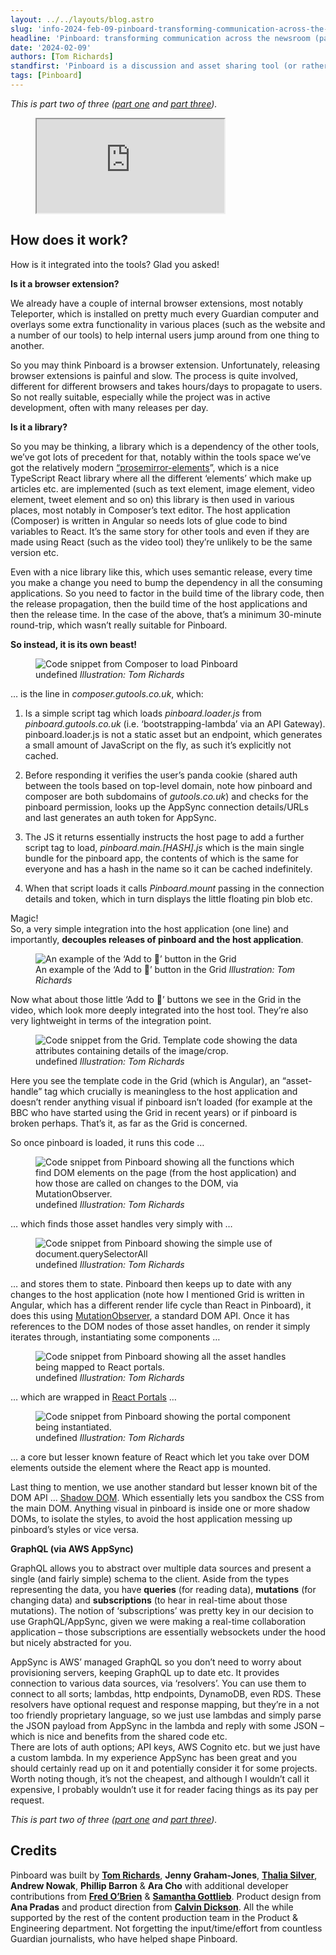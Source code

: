 ```yaml
---
layout: ../../layouts/blog.astro
slug: 'info-2024-feb-09-pinboard-transforming-communication-across-the-newsroom-part-2-of-3'
headline: 'Pinboard: transforming communication across the newsroom (part 2 of 3)'
date: '2024-02-09'
authors: [Tom Richards]
standfirst: 'Pinboard is a discussion and asset sharing tool (or rather tool within other tools) which is gradually transforming how the news room communicate as news stories move through the various phases of the production process'
tags: [Pinboard]
---
```


_This is part two of three ([part one](https://www.theguardian.com/info/2024/feb/08/pinboard-transforming-communication-across-the-newsroom-part-1-of-3) and [part three](https://www.theguardian.com/info/2024/feb/10/pinboard-transforming-communication-across-the-newsroom-part-3-of-3))._

<figure>
                <iframe class="video" src="https://youtube.com/embed/k2ApXAmUo1E" title="Introducing... Pinboard" allow="accelerometer; autoplay; encrypted-media; picture-in-picture; web-share" allowfullscreen></iframe>
            </figure>

How does it work?
-----------------

How is it integrated into the tools? Glad you asked!

**Is it a browser extension?**

We already have a couple of internal browser extensions, most notably Teleporter, which is installed on pretty much every Guardian computer and overlays some extra functionality in various places (such as the website and a number of our tools) to help internal users jump around from one thing to another.

So you may think Pinboard is a browser extension. Unfortunately, releasing browser extensions is painful and slow. The process is quite involved, different for different browsers and takes hours/days to propagate to users. So not really suitable, especially while the project was in active development, often with many releases per day.

**Is it a library?**

So you may be thinking, a library which is a dependency of the other tools, we’ve got lots of precedent for that, notably within the tools space we’ve got the relatively modern [“prosemirror-elements](https://github.com/guardian/prosemirror-elements)”, which is a nice TypeScript React library where all the different ‘elements’ which make up articles etc. are implemented (such as text element, image element, video element, tweet element and so on) this library is then used in various places, most notably in Composer’s text editor. The host application (Composer) is written in Angular so needs lots of glue code to bind variables to React. It’s the same story for other tools and even if they are made using React (such as the video tool) they’re unlikely to be the same version etc.

Even with a nice library like this, which uses semantic release, every time you make a change you need to bump the dependency in all the consuming applications. So you need to factor in the build time of the library code, then the release propagation, then the build time of the host applications and then the release time. In the case of the above, that’s a minimum 30-minute round-trip, which wasn’t really suitable for Pinboard.

**So instead, it is its own beast!**


   <figure>
   <img alt="Code snippet from Composer to load Pinboard" src="https://i.guim.co.uk/img/media/f6a13c55435b45bee4ea69a73f42b45f585d42c0/0_0_1672_74/master/1672.jpg?width=620&quality=45&auto=format&fit=max&dpr=2&s=bcd71a915bb290451a1f7d30bc2d903a" loading="lazy" />
   <figcaption>
     undefined
    <i>Illustration: Tom Richards</i>
    </figcaption>
    </figure>

… is the line in _composer.gutools.co.uk_, which:

1.  Is a simple script tag which loads _pinboard.loader.js_ from _pinboard.gutools.co.uk_ (i.e. ‘bootstrapping-lambda’ via an API Gateway). pinboard.loader.js is not a static asset but an endpoint, which generates a small amount of JavaScript on the fly, as such it’s explicitly not cached.
    
2.  Before responding it verifies the user’s panda cookie (shared auth between the tools based on top-level domain, note how pinboard and composer are both subdomains of _gutools.co.uk_) and checks for the pinboard permission, looks up the AppSync connection details/URLs and last generates an auth token for AppSync.
    
3.  The JS it returns essentially instructs the host page to add a further script tag to load, _pinboard.main.\[HASH\].js_ which is the main single bundle for the pinboard app, the contents of which is the same for everyone and has a hash in the name so it can be cached indefinitely.
    
4.  When that script loads it calls _Pinboard.mount_ passing in the connection details and token, which in turn displays the little floating pin blob etc.

Magic!  
So, a very simple integration into the host application (one line) and importantly, **decouples releases of pinboard and the host application**.


   <figure>
   <img alt="An example of the ‘Add to 📌’ button in the Grid" src="https://i.guim.co.uk/img/media/f1d89a196afa3bc0261349d86f1fd4046c29039b/0_0_274_358/master/274.jpg?width=620&quality=45&auto=format&fit=max&dpr=2&s=089eb6a03f52caedde513cb9133da95a" loading="lazy" />
   <figcaption>
     An example of the ‘Add to 📌’ button in the Grid
    <i>Illustration: Tom Richards</i>
    </figcaption>
    </figure>

Now what about those little ‘Add to 📌’ buttons we see in the Grid in the video, which look more deeply integrated into the host tool. They’re also very lightweight in terms of the integration point.


   <figure>
   <img alt="Code snippet from the Grid. Template code showing the data attributes containing details of the image/crop." src="https://i.guim.co.uk/img/media/1cf63a9fb71e25742298fa22605504c3b5c137c1/0_0_1014_256/master/1014.jpg?width=620&quality=45&auto=format&fit=max&dpr=2&s=9fa9ac17fc75edec600e9f1d92097bd4" loading="lazy" />
   <figcaption>
     undefined
    <i>Illustration: Tom Richards</i>
    </figcaption>
    </figure>

Here you see the template code in the Grid (which is Angular), an “asset-handle” tag which crucially is meaningless to the host application and doesn’t render anything visual if pinboard isn’t loaded (for example at the BBC who have started using the Grid in recent years) or if pinboard is broken perhaps. That’s it, as far as the Grid is concerned.

So once pinboard is loaded, it runs this code …


   <figure>
   <img alt="Code snippet from Pinboard showing all the functions which find DOM elements on the page (from the host application) and how those are called on changes to the DOM, via MutationObserver." src="https://i.guim.co.uk/img/media/2e4ba5159be89686f4dc8576b555e059f7d21ad5/0_0_1150_714/master/1150.jpg?width=620&quality=45&auto=format&fit=max&dpr=2&s=92d3b216352babecc539cf09aff2a681" loading="lazy" />
   <figcaption>
     undefined
    <i>Illustration: Tom Richards</i>
    </figcaption>
    </figure>

… which finds those asset handles very simply with …


   <figure>
   <img alt="Code snippet from Pinboard showing the simple use of document.querySelectorAll" src="https://i.guim.co.uk/img/media/48a1a08ccecbc249242c067bab849878fbb8ee23/0_0_625_105/master/625.jpg?width=620&quality=45&auto=format&fit=max&dpr=2&s=fba0e5b81b1d7f45f886fe8d1e1c0059" loading="lazy" />
   <figcaption>
     undefined
    <i>Illustration: Tom Richards</i>
    </figcaption>
    </figure>

… and stores them to state. Pinboard then keeps up to date with any changes to the host application (note how I mentioned Grid is written in Angular, which has a different render life cycle than React in Pinboard), it does this using [MutationObserver](https://developer.mozilla.org/en-US/docs/Web/API/MutationObserver), a standard DOM API. Once it has references to the DOM nodes of those asset handles, on render it simply iterates through, instantiating some components …


   <figure>
   <img alt="Code snippet from Pinboard showing all the asset handles being mapped to React portals." src="https://i.guim.co.uk/img/media/927caea131e0570917bdb326c1828b45758b461b/0_0_958_368/master/958.jpg?width=620&quality=45&auto=format&fit=max&dpr=2&s=2e154a1a13fbc459779531c4e785cacd" loading="lazy" />
   <figcaption>
     undefined
    <i>Illustration: Tom Richards</i>
    </figcaption>
    </figure>

… which are wrapped in [React Portals](https://react.dev/reference/react-dom/createPortal#rendering-to-a-different-part-of-the-dom) …


   <figure>
   <img alt="Code snippet from Pinboard showing the portal component being instantiated." src="https://i.guim.co.uk/img/media/3abad52d6393cf2aa18c967d4e7d565b970036dc/0_0_1120_362/master/1120.jpg?width=620&quality=45&auto=format&fit=max&dpr=2&s=a554f291b3bcc00c26c046687e4121a8" loading="lazy" />
   <figcaption>
     undefined
    <i>Illustration: Tom Richards</i>
    </figcaption>
    </figure>

… a core but lesser known feature of React which let you take over DOM elements outside the element where the React app is mounted.  
  
Last thing to mention, we use another standard but lesser known bit of the DOM API … [Shadow DOM](https://developer.mozilla.org/en-US/docs/Web/API/Web_components/Using_shadow_DOM). Which essentially lets you sandbox the CSS from the main DOM. Anything visual in pinboard is inside one or more shadow DOMs, to isolate the styles, to avoid the host application messing up pinboard’s styles or vice versa.

**GraphQL (via AWS AppSync)**

GraphQL allows you to abstract over multiple data sources and present a single (and fairly simple) schema to the client. Aside from the types representing the data, you have **queries** (for reading data), **mutations** (for changing data) and **subscriptions** (to hear in real-time about those mutations). The notion of ‘subscriptions’ was pretty key in our decision to use GraphQL/AppSync, given we were making a real-time collaboration application – those subscriptions are essentially websockets under the hood but nicely abstracted for you.

AppSync is AWS’ managed GraphQL so you don’t need to worry about provisioning servers, keeping GraphQL up to date etc. It provides connection to various data sources, via ‘resolvers’. You can use them to connect to all sorts; lambdas, http endpoints, DynamoDB, even RDS. These resolvers have optional request and response mapping, but they’re in a not too friendly proprietary language, so we just use lambdas and simply parse the JSON payload from AppSync in the lambda and reply with some JSON – which is nice and benefits from the shared code etc.  
There are lots of auth options; API keys, AWS Cognito etc. but we just have a custom lambda. In my experience AppSync has been great and you should certainly read up on it and potentially consider it for some projects. Worth noting though, it’s not the cheapest, and although I wouldn’t call it expensive, I probably wouldn’t use it for reader facing things as its pay per request.  
  
_This is part two of three ([part one](https://www.theguardian.com/info/2024/feb/08/pinboard-transforming-communication-across-the-newsroom-part-1-of-3) and [part three](https://www.theguardian.com/info/2024/feb/10/pinboard-transforming-communication-across-the-newsroom-part-3-of-3))._

Credits
-------

Pinboard was built by **[Tom Richards](https://www.theguardian.com/profile/tom-richards)**, **Jenny Graham-Jones**, **[Thalia Silver](https://www.theguardian.com/profile/thalia-silver)**, **Andrew Nowak**, **Phillip Barron** & **Ara Cho** with additional developer contributions from **[Fred O’Brien](https://www.theguardian.com/profile/frederick-o-brien)** & **[Samantha Gottlieb](https://www.theguardian.com/profile/samantha-gottlieb)**. Product design from **Ana Pradas** and product direction from **[Calvin Dickson](https://www.theguardian.com/profile/calvin-dickson)**. All the while supported by the rest of the content production team in the Product & Engineering department. Not forgetting the input/time/effort from countless Guardian journalists, who have helped shape Pinboard.
